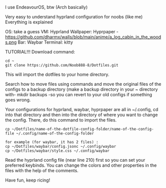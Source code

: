 I use EndeavourOS, btw (Arch basically)

Very easy to understand hyprland configuration for noobs (like me)
Everything is explained

OS: take a guess
VM: Hyprland
Wallpaper: Hyprpaper - https://github.com/dharmx/walls/blob/main/anime/a_log_cabin_in_the_woods.png
Bar: Waybar
Terminal: kitty


TUTORIAL!!!
Download command:
```
cd ~ 
git clone https://github.com/Noob888-8/Dotfiles.git
```

This will import the dotfiles to your home directory.

Search how to move files using commands and move the original files of the configs to a backup directory (make a backup directory in your ~ directory with- mkdir backups -so you can revert to your old configs if something goes wrong.

Your configurations for hyprland, waybar, hyprpaper are all in ~/.config, cd into that directory and then into the directory of where you want to change the config.
There, do this command to import the files.

```
cp ~/Dotfiles/name-of-the-dotfile-config-folder/name-of-the-config-file ~/.config/name-of-the-config-folder

for example (for waybar, it has 2 files) :
cp ~/Dotfiles/waybar/config.jsonc ~/.config/waybar
cp ~/Dotfiles/waybar/style.css ~/.config/waybar
```
Read the hyprland config file (near line 210) first so you can set your preferred keybinds.
You can change the colors and other properties in the files with the help of the comments.

Have fun, keep ricing!

